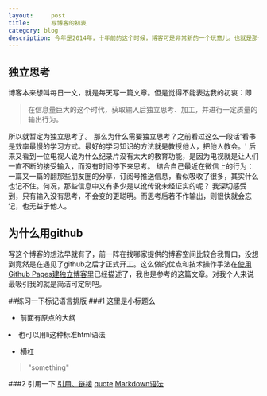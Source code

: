 ```yaml
---
layout:     post
title:      写博客的初衷
category: blog
description: 今年是2014年，十年前的这个时候，博客可是非常新的一个玩意儿。也就是那个时候，我已经开始在各大博客网站注册账号，玩起了这个当年的新玩意儿了。可是在十年后的今天，在博客之后兴起的微博已近式微，微信如火如荼的时候，为啥我还要捡起来这个老古董，而不是去玩个微信公众号之类的东西呢？
---
```


## 独立思考

博客本来想叫每日一文，就是每天写一篇文章。但是觉得不能表达我的初衷：即
> 在信息量巨大的这个时代，获取输入后独立思考、加工，并进行一定质量的输出行为。

所以就暂定为独立思考了。
那么为什么需要独立思考？之前看过这么一段话'看书是效率最慢的学习方式。最好的学习知识的方法就是教授他人，把他人教会。'
后来又看到一位电视人说为什么纪录片没有太大的教育功能，是因为电视就是让人们一直不断的接受输入，而没有时间停下来思考。
结合自己最近在微信上的行为：一篇又一篇的翻那些朋友圈的分享，订阅号推送信息，看似吸收了很多，其实什么也记不住。何况，那些信息中又有多少是以讹传讹未经证实的呢？
我深切感受到，只有输入没有思考，不会变的更聪明。而思考后若不作输出，则很快就会忘记，也无益于他人。

## 为什么用github
写这个博客的想法早就有了，前一阵在找哪家提供的博客空间比较合我胃口，没想到竟然是在遇见了github之后才正式开工。这么做的优点和技术操作手法在[使用Github Pages建独立博客][1]里已经描述了，我也是参考的这篇文章。对我个人来说最吸引我的就是简洁可定制吧。

##练习一下标记语言排版
###1 这里是小标题么
* 前面有原点的大纲


<li>也可以用li这种标准html语法</li>

- 横杠

 > "something"

###2 引用一下
[引用、链接][2]
[quote][]
[Markdown语法][3]



[quote]:    http://mmcatt.github.io/ "不用编号的引用链接"
[1]: http://beiyuu.com/github-pages/
[2]:  http://mmcatt.github.io/ "这里是注释吗？"
[3]: http://markdown.tw/    "Markdown语法"
